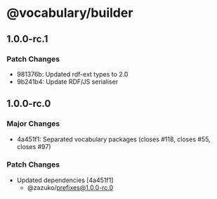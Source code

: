 # @vocabulary/builder

## 1.0.0-rc.1

### Patch Changes

- 981376b: Updated rdf-ext types to 2.0
- 9b241b4: Update RDF/JS serialiser

## 1.0.0-rc.0

### Major Changes

- 4a451f1: Separated vocabulary packages (closes #118, closes #55, closes #97)

### Patch Changes

- Updated dependencies [4a451f1]
  - @zazuko/prefixes@1.0.0-rc.0

